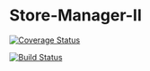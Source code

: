 # Store-Manager-II

[![Coverage Status](https://coveralls.io/repos/github/Makavura/Store-Manager-II/badge.svg?branch=develop-v1)](https://coveralls.io/github/Makavura/Store-Manager-II?branch=develop-v1)

[![Build Status](https://travis-ci.com/Makavura/Store-Manager-II.svg?branch=master)](https://travis-ci.com/Makavura/Store-Manager-II)
